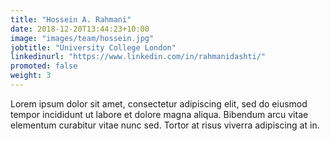 ```yaml
---
title: "Hossein A. Rahmani"
date: 2018-12-20T13:44:23+10:00
image: "images/team/hossein.jpg"
jobtitle: "University College London"
linkedinurl: "https://www.linkedin.com/in/rahmanidashti/"
promoted: false
weight: 3
---
```


Lorem ipsum dolor sit amet, consectetur adipiscing elit, sed do eiusmod tempor incididunt ut labore et dolore magna aliqua. Bibendum arcu vitae elementum curabitur vitae nunc sed. Tortor at risus viverra adipiscing at in.
